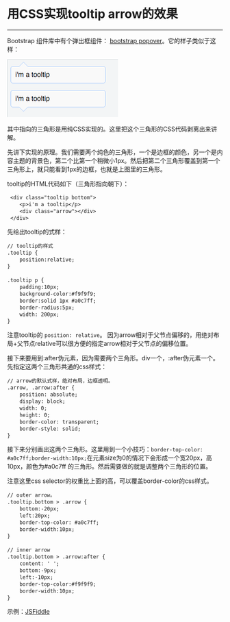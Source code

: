 # 用CSS实现tooltip arrow的效果

***

Bootstrap 组件库中有个弹出框组件： [bootstrap popover]。它的样子类似于这样：

![image](../gitbook/images/css-tooltip-arrow/arrow.png)

其中指向的三角形是用纯CSS实现的。这里把这个三角形的CSS代码剥离出来讲解。

先讲下实现的原理。我们需要两个纯色的三角形，一个是边框的颜色，另一个是内容主题的背景色，第二个比第一个稍微小1px。然后把第二个三角形覆盖到第一个三角形上，就只能看到1px的边框，也就是上图里的三角形。

tooltip的HTML代码如下（三角形指向朝下）：

```
 <div class="tooltip bottom">
    <p>i'm a tooltip</p>
    <div class="arrow"></div>
 </div>

```

先给出tooltip的式样：


```
// tooltip的样式
.tooltip {
    position:relative;
}

.tooltip p {
    padding:10px;
    background-color:#f9f9f9;
    border:solid 1px #a0c7ff;
    border-radius:5px;
    width: 200px;
}
```

注意tooltip的 `position: relative`。 因为arrow相对于父节点偏移的，用绝对布局+父节点relative可以很方便的指定arrow相对于父节点的偏移位置。

接下来要用到:after伪元素，因为需要两个三角形。div一个，:after伪元素一个。先指定这两个三角形共通的css样式：

```
// arrow的默认式样，绝对布局，边框透明。
.arrow, .arrow:after {
    position: absolute;
    display: block;
    width: 0;
    height: 0;
    border-color: transparent;
    border-style: solid;
}
```

接下来分别画出这两个三角形。这里用到一个小技巧：`border-top-color: #a0c7ff;border-width:10px;`在元素size为0的情况下会形成一个宽20px，高10px，颜色为#a0c7ff 的三角形。然后需要做的就是调整两个三角形的位置。

注意这里css selector的权重比上面的高，可以覆盖border-color的css样式。

```
// outer arrow。
.tooltip.bottom > .arrow {
    bottom:-20px;
    left:20px;
    border-top-color: #a0c7ff;
    border-width:10px;
}

// inner arrow
.tooltip.bottom > .arrow:after {
    content: ' ';
    bottom:-9px;
    left:-10px;
    border-top-color:#f9f9f9;
    border-width:10px;
}
```

示例：[JSFiddle]

[bootstrap popover]: http://v3.bootcss.com/javascript/#popovers
[JSFiddle]:https://jsfiddle.net/Andydonttalk/dmht200s/
